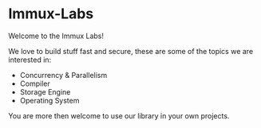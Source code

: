 # Immux-Labs

Welcome to the Immux Labs!

We love to build stuff fast and secure, these are some of the topics we are interested in:

* Concurrency & Parallelism
* Compiler
* Storage Engine
* Operating System

You are more then welcome to use our library in your own projects.
